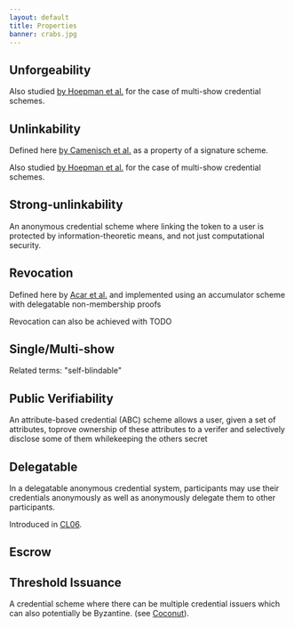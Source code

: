 ```yaml
---
layout: default
title: Properties
banner: crabs.jpg
---
```


## Unforgeability

Also studied [by Hoepman et al.](https://eprint.iacr.org/2015/842.pdf) for the case of multi-show credential schemes.

## Unlinkability

Defined here [by Camenisch et al.](https://eprint.iacr.org/2015/580.pdf) as a property of a signature scheme.

Also studied [by Hoepman et al.](https://eprint.iacr.org/2015/842.pdf) for the case of multi-show credential schemes.

## Strong-unlinkability

An anonymous credential scheme where linking the token to a user is protected
by information-theoretic means, and not just computational security.

## Revocation

Defined here by [Acar et al.](https://www.iacr.org/archive/pkc2011/65710436/65710436.pdf) and
implemented using an accumulator scheme with delegatable non-membership proofs

Revocation can also be achieved with TODO

## Single/Multi-show

Related terms: "self-blindable"


## Public Verifiability

An attribute-based credential (ABC) scheme allows a user, given a set of
attributes, toprove ownership of these attributes to a verifer and selectively
disclose some of them whilekeeping the others secret

## Delegatable

In a delegatable anonymous credential system, participants may use their
credentials anonymously as well as anonymously delegate them to other
participants.

Introduced in [CL06]({{site.baseurl}}/schemes.html#cl06).

## Escrow



## Threshold Issuance

A credential scheme where there can be multiple credential issuers which can
also potentially be Byzantine. (see [Coconut](https://arxiv.org/pdf/1802.07344.pdf)).


